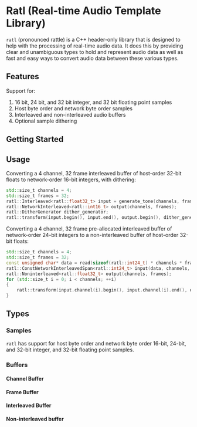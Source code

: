 # Ratl (Real-time Audio Template Library)

`ratl` (pronounced rattle) is a C++ header-only library that is designed to help with the processing of real-time audio
data. It does this by providing clear and unambiguous types to hold and represent audio data as well as fast and easy
ways to convert audio data between these various types.

## Features

Support for:
1. 16 bit, 24 bit, and 32 bit integer, and 32 bit floating point samples
1. Host byte order and network byte order samples
1. Interleaved and non-interleaved audio buffers
1. Optional sample dithering

## Getting Started

## Usage

Converting a 4 channel, 32 frame interleaved buffer of host-order 32-bit floats to network-order 16-bit integers, with
dithering:
```cpp
std::size_t channels = 4;
std::size_t frames = 32;
ratl::Interleaved<ratl::float32_t> input = generate_tone(channels, frames);
ratl::NetworkInterleaved<ratl::int16_t> output(channels, frames);
ratl::DitherGenerator dither_generator;
ratl::transform(input.begin(), input.end(), output.begin(), dither_generator);
```

Converting a 4 channel, 32 frame pre-allocated interleaved buffer of network-order 24-bit integers to a non-interleaved
buffer of host-order 32-bit floats:
```cpp
std::size_t channels = 4;
std::size_t frames = 32;
const unsigned char* data = read(sizeof(ratl::int24_t) * channels * frames);
ratl::ConstNetworkInterleavedSpan<ratl::int24_t> input(data, channels, frames);
ratl::Noninterleaved<ratl::float32_t> output(channels, frames);
for (std::size_t i = 0; i < channels; ++i)
{
    ratl::transform(input.channel(i).begin(), input.channel(i).end(), output.channel(i).begin());
}
```

## Types

### Samples

`ratl` has support for host byte order and network byte order 16-bit, 24-bit, and 32-bit integer, and 32-bit floating point samples.

### Buffers

#### Channel Buffer

#### Frame Buffer

#### Interleaved Buffer

#### Non-interleaved buffer
